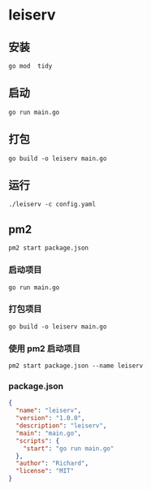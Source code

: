 # leiserv
## 安装
```shell
go mod  tidy
```

## 启动
```shell
go run main.go
```
## 打包
```shell
go build -o leiserv main.go
```
## 运行
```shell
./leiserv -c config.yaml
```

## pm2

```shell
pm2 start package.json
```

### 启动项目
```shell
go run main.go
```
### 打包项目
```shell
go build -o leiserv main.go
```

### 使用 pm2 启动项目
```shell
pm2 start package.json --name leiserv
```
### package.json
```json
{
  "name": "leiserv",
  "version": "1.0.0",
  "description": "leiserv",
  "main": "main.go",
  "scripts": {
    "start": "go run main.go"
  },
  "author": "Richard",
  "license": "MIT"
}
```